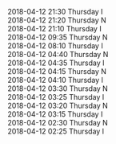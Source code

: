 2018-04-12 21:30 Thursday  I  
2018-04-12 21:20 Thursday  N  
2018-04-12 21:10 Thursday  I  
2018-04-12 09:35 Thursday  N  
2018-04-12 08:10 Thursday  I  
2018-04-12 04:40 Thursday  N  
2018-04-12 04:35 Thursday  I  
2018-04-12 04:15 Thursday  N  
2018-04-12 04:10 Thursday  I  
2018-04-12 03:30 Thursday  N  
2018-04-12 03:25 Thursday  I  
2018-04-12 03:20 Thursday  N  
2018-04-12 03:15 Thursday  I  
2018-04-12 02:30 Thursday  N  
2018-04-12 02:25 Thursday  I  
